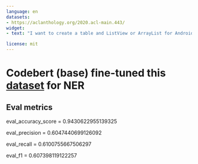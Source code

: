 ```yaml
---
language: en
datasets:
- https://aclanthology.org/2020.acl-main.443/
widget:
- text: "I want to create a table and ListView or ArrayList for Android or javascript in Windows 10"

license: mit
---
```


# Codebert (base) fine-tuned this [dataset](https://aclanthology.org/2020.acl-main.443/) for NER


## Eval metrics

eval_accuracy_score = 0.9430622955139325

eval_precision = 0.6047440699126092

eval_recall = 0.6100755667506297

eval_f1 = 0.607398119122257
